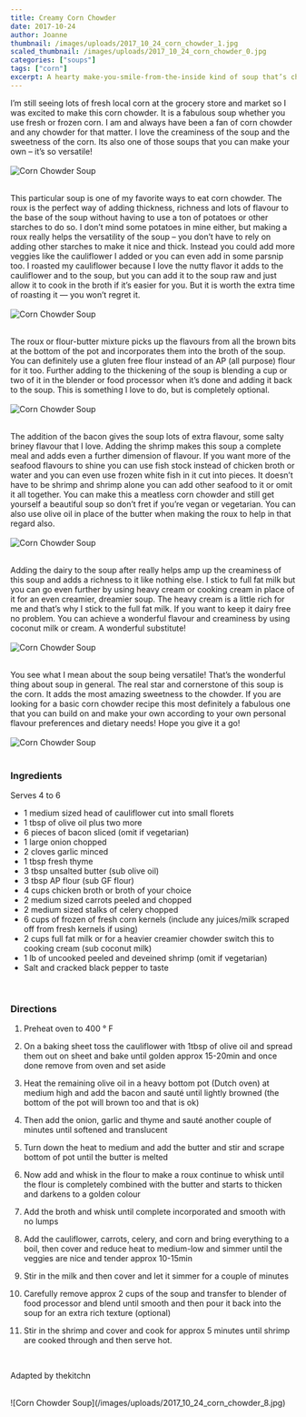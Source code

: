 ```yaml
---
title: Creamy Corn Chowder
date: 2017-10-24
author: Joanne
thumbnail: /images/uploads/2017_10_24_corn_chowder_1.jpg
scaled_thumbnail: /images/uploads/2017_10_24_corn_chowder_0.jpg
categories: ["soups"]
tags: ["corn"]
excerpt: A hearty make-you-smile-from-the-inside kind of soup that’s chock-full of flavour and creaminess.
---
```


I’m still seeing lots of fresh local corn at the grocery store and market so I was excited to make this corn chowder. It is a fabulous soup whether you use fresh or frozen corn.  I am and always have been a fan of corn chowder and any chowder for that matter. I love the creaminess of the soup and the sweetness of the corn. Its also one of those soups that you can make your own &ndash; it’s so versatile!
<br>
<br>
![Corn Chowder Soup](/images/uploads/2017_10_24_corn_chowder_2.jpg)
<br>
<br>

This particular soup is one of my favorite ways to eat corn chowder.  The roux is the perfect way of adding thickness, richness and lots of flavour to the base of the soup without having to use a ton of potatoes or other starches to do so. I don’t mind some potatoes in mine either, but making a roux really helps the versatility of the soup &ndash; you don’t have to rely on adding other starches to make it nice and thick. Instead you could add more veggies like the cauliflower I added or you can even add in some parsnip too.  I roasted my cauliflower because I love the nutty flavor it adds to the cauliflower and to the soup, but you can add it to the soup raw and just allow it to cook in the broth if it’s easier for you. But it is worth the extra time of roasting it &mdash; you won’t regret it.
<br>
<br>
![Corn Chowder Soup](/images/uploads/2017_10_24_corn_chowder_3.jpg)
<br>
<br>

The roux or flour-butter mixture picks up the flavours from all the brown bits at the bottom of the pot and incorporates them into the broth of the soup. You can definitely use a gluten free flour instead of an AP (all purpose) flour for it too. Further adding to the thickening of the soup is blending a cup or two of it in the blender or food processor when it’s done and adding it back to the soup.  This is something I love to do, but is completely optional.
<br>
<br>
![Corn Chowder Soup](/images/uploads/2017_10_24_corn_chowder_4.jpg)
<br>
<br>

The addition of the bacon gives the soup lots of extra flavour, some salty briney flavour that I love.  Adding the shrimp makes this soup a complete meal and adds even a further dimension of flavour. If you want more of the seafood flavours to shine you can use fish stock instead of chicken broth or water and you can even use frozen white fish in it cut into pieces. It doesn’t have to be shrimp and shrimp alone you can add other seafood to it or omit it all together. You can make this a meatless corn chowder and still get yourself a beautiful soup so don’t fret if you’re vegan or vegetarian.  You can also use olive oil in place of the butter when making the roux to help in that regard also.
<br>
<br>
![Corn Chowder Soup](/images/uploads/2017_10_24_corn_chowder_5.jpg)
<br>
<br>

Adding the dairy to the soup after really helps amp up the creaminess of this soup and adds a richness to it like nothing else.  I stick to full fat milk but you can go even further by using heavy cream or cooking cream in place of it for an even creamier, dreamier soup.  The heavy cream is a little rich for me and that’s why I stick to the full fat milk.  If you want to keep it dairy free no problem. You can achieve a wonderful flavour and creaminess by using coconut milk or cream. A wonderful substitute!
<br>
<br>
![Corn Chowder Soup](/images/uploads/2017_10_24_corn_chowder_6.jpg)
<br>
<br>

You see what I mean about the soup being versatile! That’s the wonderful thing about soup in general.  The real star and cornerstone of this soup is the corn. It adds the most amazing sweetness to the chowder. If you are looking for a basic corn chowder recipe this most definitely a fabulous one that you can build on and make your own according to your own personal flavour preferences and dietary needs! Hope you give it a go!
<br>
<br>
![Corn Chowder Soup](/images/uploads/2017_10_24_corn_chowder_7.jpg)
<br>
<br>

### Ingredients
Serves 4 to 6
<br>

* 1 medium sized head of cauliflower cut into small florets
* 1 tbsp of olive oil plus two more
* 6 pieces of bacon sliced (omit if vegetarian)
* 1 large onion chopped
* 2 cloves garlic minced
* 1 tbsp fresh thyme
* 3 tbsp unsalted butter (sub olive oil)
* 3 tbsp AP flour (sub GF flour)
* 4 cups chicken broth or broth of your choice
* 2 medium sized carrots peeled and chopped
* 2 medium sized stalks of celery chopped
* 6 cups of frozen of fresh corn kernels (include any juices/milk scraped off from fresh kernels if using)
* 2 cups full fat milk or for a heavier creamier chowder switch this to cooking cream (sub coconut milk)
* 1 lb of uncooked peeled and deveined shrimp (omit if vegetarian)
* Salt and cracked black pepper to taste
<br>

### Directions

1. Preheat oven to 400 &deg; F

1. On a baking sheet toss the cauliflower with 1tbsp of olive oil and spread them out on sheet and bake until golden approx 15-20min and once done remove from oven and  set aside

1. Heat the remaining olive oil in a heavy bottom pot (Dutch oven) at medium high and add the bacon and sauté until lightly browned (the bottom of the pot will brown too and that is ok)

1. Then add the onion, garlic and thyme and sauté another couple of minutes until softened and translucent

1. Turn down the heat to medium and add the butter and stir and scrape bottom of pot until the butter is melted

1. Now add and whisk in the flour to make a roux continue to whisk until the flour is completely combined with the butter  and starts to thicken and darkens to a golden colour

1. Add the broth and whisk until complete incorporated and smooth with no lumps

1. Add the cauliflower, carrots, celery, and corn and bring everything to a boil, then cover and reduce heat to medium-low and simmer until the veggies are nice and tender approx 10-15min

1. Stir in the milk and then cover and let it simmer for a couple of minutes

1. Carefully remove approx 2 cups of the soup and transfer to blender of food processor and blend until smooth and then pour it back into the soup for an extra rich texture (optional)

1. Stir in the shrimp and cover and cook for approx 5 minutes until shrimp are cooked through and then serve hot.
<br>

Adapted by thekitchn

<br>
![Corn Chowder Soup](/images/uploads/2017_10_24_corn_chowder_8.jpg)
